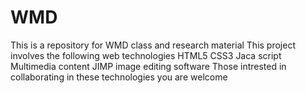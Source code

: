 # WMD
This is a repository for WMD class and research material
This project involves the following web technologies
HTML5
CSS3
Jaca script
Multimedia content
JIMP image editing software
Those intrested in collaborating in these technologies you are welcome
